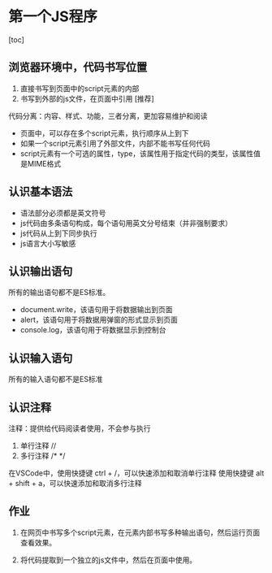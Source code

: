 # 第一个JS程序
[toc]
## 浏览器环境中，代码书写位置

1. 直接书写到页面中的script元素的内部
2. 书写到外部的js文件，在页面中引用 [推荐]

代码分离：内容、样式、功能，三者分离，更加容易维护和阅读

- 页面中，可以存在多个script元素，执行顺序从上到下
- 如果一个script元素引用了外部文件，内部不能书写任何代码
- script元素有一个可选的属性，type，该属性用于指定代码的类型，该属性值是MIME格式

## 认识基本语法

- 语法部分必须都是英文符号
- js代码由多条语句构成，每个语句用英文分号结束（并非强制要求）
- js代码从上到下同步执行
- js语言大小写敏感

## 认识输出语句

所有的输出语句都不是ES标准。

- document.write，该语句用于将数据输出到页面
- alert，该语句用于将数据用弹窗的形式显示到页面
- console.log，该语句用于将数据显示到控制台

## 认识输入语句

所有的输入语句都不是ES标准

## 认识注释

注释：提供给代码阅读者使用，不会参与执行

1. 单行注释  //
2. 多行注释  /*   */

在VSCode中，使用快捷键 ctrl + /，可以快速添加和取消单行注释
使用快捷键 alt + shift + a，可以快速添加和取消多行注释


## 作业

1. 在网页中书写多个script元素，在元素内部书写多种输出语句，然后运行页面查看效果。

2. 将代码提取到一个独立的js文件中，然后在页面中使用。